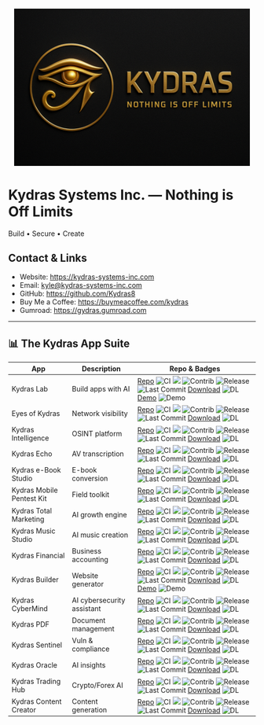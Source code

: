 <p align='center'>
  <img src='assets/kydras-logo.png' alt='Kydras Systems Inc.' width='480'/>
</p>

# Kydras Systems Inc. — Nothing is Off Limits
Build • Secure • Create

## Contact & Links
- Website: https://kydras-systems-inc.com
- Email: kyle@kydras-systems-inc.com
- GitHub: https://github.com/Kydras8
- Buy Me a Coffee: https://buymeacoffee.com/kydras
- Gumroad: https://gydras.gumroad.com

---

## 📊 The Kydras App Suite
| App | Description | Repo & Badges |
|---|---|---|
| Kydras Lab | Build apps with AI | [Repo](https://github.com/Kydras8/Kydras-Lab) ![CI](https://img.shields.io/github/actions/workflow/status/Kydras8/Kydras-Lab/ci.yml?style=flat-square&logo=githubactions&label=CI) ![](https://img.shields.io/badge/-S-=flat-square&logo=python&logoColor=white) ![Contrib](https://img.shields.io/github/contributors/Kydras8/=flat-square&logo=github&label=Contrib) ![Release](https://img.shields.io/github/v/release/Kydras8/=flat-square&logo=github&label=Release) ![Last Commit](https://img.shields.io/github/last-commit/Kydras8/=flat-square&logo=git&label=Last%20Commit) [Download](https://github.com/Kydras8/Kydras-Lab/releases/latest) ![DL](https://img.shields.io/badge/Download-Latest-blue?style=flat-square&logo=github&label=Download) [Demo](https://kydras8.github.io/Kydras-Lab/) ![Demo](https://img.shields.io/badge/Demo-Live-green?style=flat-square&logo=google-chrome&label=Demo) |
| Eyes of Kydras | Network visibility | [Repo](https://github.com/Kydras8/Eyes-of-Kydras) ![CI](https://img.shields.io/github/actions/workflow/status/Kydras8/Eyes-of-Kydras/ci.yml?style=flat-square&logo=githubactions&label=CI) ![](https://img.shields.io/badge/-S-=flat-square&logo=python&logoColor=white) ![Contrib](https://img.shields.io/github/contributors/Kydras8/=flat-square&logo=github&label=Contrib) ![Release](https://img.shields.io/github/v/release/Kydras8/=flat-square&logo=github&label=Release) ![Last Commit](https://img.shields.io/github/last-commit/Kydras8/=flat-square&logo=git&label=Last%20Commit) [Download](https://github.com/Kydras8/Eyes-of-Kydras/releases/latest) ![DL](https://img.shields.io/badge/Download-Latest-blue?style=flat-square&logo=github&label=Download)  |
| Kydras Intelligence | OSINT platform | [Repo](https://github.com/Kydras8/Kydras-Intelligence) ![CI](https://img.shields.io/github/actions/workflow/status/Kydras8/Kydras-Intelligence/ci.yml?style=flat-square&logo=githubactions&label=CI) ![](https://img.shields.io/badge/-S-=flat-square&logo=python&logoColor=white) ![Contrib](https://img.shields.io/github/contributors/Kydras8/=flat-square&logo=github&label=Contrib) ![Release](https://img.shields.io/github/v/release/Kydras8/=flat-square&logo=github&label=Release) ![Last Commit](https://img.shields.io/github/last-commit/Kydras8/=flat-square&logo=git&label=Last%20Commit) [Download](https://github.com/Kydras8/Kydras-Intelligence/releases/latest) ![DL](https://img.shields.io/badge/Download-Latest-blue?style=flat-square&logo=github&label=Download)  |
| Kydras Echo | AV transcription | [Repo](https://github.com/Kydras8/KydrasEcho) ![CI](https://img.shields.io/github/actions/workflow/status/Kydras8/KydrasEcho/ci.yml?style=flat-square&logo=githubactions&label=CI) ![](https://img.shields.io/badge/-S-=flat-square&logo=python&logoColor=white) ![Contrib](https://img.shields.io/github/contributors/Kydras8/=flat-square&logo=github&label=Contrib) ![Release](https://img.shields.io/github/v/release/Kydras8/=flat-square&logo=github&label=Release) ![Last Commit](https://img.shields.io/github/last-commit/Kydras8/=flat-square&logo=git&label=Last%20Commit) [Download](https://github.com/Kydras8/KydrasEcho/releases/latest) ![DL](https://img.shields.io/badge/Download-Latest-blue?style=flat-square&logo=github&label=Download)  |
| Kydras e-Book Studio | E-book conversion | [Repo](https://github.com/Kydras8/Kydras-eBook-Studio) ![CI](https://img.shields.io/github/actions/workflow/status/Kydras8/Kydras-eBook-Studio/ci.yml?style=flat-square&logo=githubactions&label=CI) ![](https://img.shields.io/badge/-S-=flat-square&logo=python&logoColor=white) ![Contrib](https://img.shields.io/github/contributors/Kydras8/=flat-square&logo=github&label=Contrib) ![Release](https://img.shields.io/github/v/release/Kydras8/=flat-square&logo=github&label=Release) ![Last Commit](https://img.shields.io/github/last-commit/Kydras8/=flat-square&logo=git&label=Last%20Commit) [Download](https://github.com/Kydras8/Kydras-eBook-Studio/releases/latest) ![DL](https://img.shields.io/badge/Download-Latest-blue?style=flat-square&logo=github&label=Download)  |
| Kydras Mobile Pentest Kit | Field toolkit | [Repo](https://github.com/Kydras8/Kydras-Mobile-Pentest-Kit) ![CI](https://img.shields.io/github/actions/workflow/status/Kydras8/Kydras-Mobile-Pentest-Kit/ci.yml?style=flat-square&logo=githubactions&label=CI) ![](https://img.shields.io/badge/-S-=flat-square&logo=gnu-bash&logoColor=white) ![Contrib](https://img.shields.io/github/contributors/Kydras8/=flat-square&logo=github&label=Contrib) ![Release](https://img.shields.io/github/v/release/Kydras8/=flat-square&logo=github&label=Release) ![Last Commit](https://img.shields.io/github/last-commit/Kydras8/=flat-square&logo=git&label=Last%20Commit) [Download](https://github.com/Kydras8/Kydras-Mobile-Pentest-Kit/releases/latest) ![DL](https://img.shields.io/badge/Download-Latest-blue?style=flat-square&logo=github&label=Download)  |
| Kydras Total Marketing | AI growth engine | [Repo](https://github.com/Kydras8/Kydras-Total-Marketing) ![CI](https://img.shields.io/github/actions/workflow/status/Kydras8/Kydras-Total-Marketing/ci.yml?style=flat-square&logo=githubactions&label=CI) ![](https://img.shields.io/badge/-S-=flat-square&logo=python&logoColor=white) ![Contrib](https://img.shields.io/github/contributors/Kydras8/=flat-square&logo=github&label=Contrib) ![Release](https://img.shields.io/github/v/release/Kydras8/=flat-square&logo=github&label=Release) ![Last Commit](https://img.shields.io/github/last-commit/Kydras8/=flat-square&logo=git&label=Last%20Commit) [Download](https://github.com/Kydras8/Kydras-Total-Marketing/releases/latest) ![DL](https://img.shields.io/badge/Download-Latest-blue?style=flat-square&logo=github&label=Download)  |
| Kydras Music Studio | AI music creation | [Repo](https://github.com/Kydras8/Kydras-Music-Studio) ![CI](https://img.shields.io/github/actions/workflow/status/Kydras8/Kydras-Music-Studio/ci.yml?style=flat-square&logo=githubactions&label=CI) ![](https://img.shields.io/badge/-S-=flat-square&logo=python&logoColor=white) ![Contrib](https://img.shields.io/github/contributors/Kydras8/=flat-square&logo=github&label=Contrib) ![Release](https://img.shields.io/github/v/release/Kydras8/=flat-square&logo=github&label=Release) ![Last Commit](https://img.shields.io/github/last-commit/Kydras8/=flat-square&logo=git&label=Last%20Commit) [Download](https://github.com/Kydras8/Kydras-Music-Studio/releases/latest) ![DL](https://img.shields.io/badge/Download-Latest-blue?style=flat-square&logo=github&label=Download)  |
| Kydras Financial | Business accounting | [Repo](https://github.com/Kydras8/Kydras-Financial) ![CI](https://img.shields.io/github/actions/workflow/status/Kydras8/Kydras-Financial/ci.yml?style=flat-square&logo=githubactions&label=CI) ![](https://img.shields.io/badge/-S-=flat-square&logo=python&logoColor=white) ![Contrib](https://img.shields.io/github/contributors/Kydras8/=flat-square&logo=github&label=Contrib) ![Release](https://img.shields.io/github/v/release/Kydras8/=flat-square&logo=github&label=Release) ![Last Commit](https://img.shields.io/github/last-commit/Kydras8/=flat-square&logo=git&label=Last%20Commit) [Download](https://github.com/Kydras8/Kydras-Financial/releases/latest) ![DL](https://img.shields.io/badge/Download-Latest-blue?style=flat-square&logo=github&label=Download)  |
| Kydras Builder | Website generator | [Repo](https://github.com/Kydras8/Kydras-Builder) ![CI](https://img.shields.io/github/actions/workflow/status/Kydras8/Kydras-Builder/ci.yml?style=flat-square&logo=githubactions&label=CI) ![](https://img.shields.io/badge/-S-=flat-square&logo=html5&logoColor=white) ![Contrib](https://img.shields.io/github/contributors/Kydras8/=flat-square&logo=github&label=Contrib) ![Release](https://img.shields.io/github/v/release/Kydras8/=flat-square&logo=github&label=Release) ![Last Commit](https://img.shields.io/github/last-commit/Kydras8/=flat-square&logo=git&label=Last%20Commit) [Download](https://github.com/Kydras8/Kydras-Builder/releases/latest) ![DL](https://img.shields.io/badge/Download-Latest-blue?style=flat-square&logo=github&label=Download) [Demo](https://kydras8.github.io/Kydras-Builder/) ![Demo](https://img.shields.io/badge/Demo-Live-green?style=flat-square&logo=google-chrome&label=Demo) |
| Kydras CyberMind | AI cybersecurity assistant | [Repo](https://github.com/Kydras8/Kydras-CyberMind) ![CI](https://img.shields.io/github/actions/workflow/status/Kydras8/Kydras-CyberMind/ci.yml?style=flat-square&logo=githubactions&label=CI) ![](https://img.shields.io/badge/-S-=flat-square&logo=python&logoColor=white) ![Contrib](https://img.shields.io/github/contributors/Kydras8/=flat-square&logo=github&label=Contrib) ![Release](https://img.shields.io/github/v/release/Kydras8/=flat-square&logo=github&label=Release) ![Last Commit](https://img.shields.io/github/last-commit/Kydras8/=flat-square&logo=git&label=Last%20Commit) [Download](https://github.com/Kydras8/Kydras-CyberMind/releases/latest) ![DL](https://img.shields.io/badge/Download-Latest-blue?style=flat-square&logo=github&label=Download)  |
| Kydras PDF | Document management | [Repo](https://github.com/Kydras8/Kydras-PDF) ![CI](https://img.shields.io/github/actions/workflow/status/Kydras8/Kydras-PDF/ci.yml?style=flat-square&logo=githubactions&label=CI) ![](https://img.shields.io/badge/-S-=flat-square&logo=python&logoColor=white) ![Contrib](https://img.shields.io/github/contributors/Kydras8/=flat-square&logo=github&label=Contrib) ![Release](https://img.shields.io/github/v/release/Kydras8/=flat-square&logo=github&label=Release) ![Last Commit](https://img.shields.io/github/last-commit/Kydras8/=flat-square&logo=git&label=Last%20Commit) [Download](https://github.com/Kydras8/Kydras-PDF/releases/latest) ![DL](https://img.shields.io/badge/Download-Latest-blue?style=flat-square&logo=github&label=Download)  |
| Kydras Sentinel | Vuln & compliance | [Repo](https://github.com/Kydras8/Kydras-Sentinel) ![CI](https://img.shields.io/github/actions/workflow/status/Kydras8/Kydras-Sentinel/ci.yml?style=flat-square&logo=githubactions&label=CI) ![](https://img.shields.io/badge/-S-=flat-square&logo=python&logoColor=white) ![Contrib](https://img.shields.io/github/contributors/Kydras8/=flat-square&logo=github&label=Contrib) ![Release](https://img.shields.io/github/v/release/Kydras8/=flat-square&logo=github&label=Release) ![Last Commit](https://img.shields.io/github/last-commit/Kydras8/=flat-square&logo=git&label=Last%20Commit) [Download](https://github.com/Kydras8/Kydras-Sentinel/releases/latest) ![DL](https://img.shields.io/badge/Download-Latest-blue?style=flat-square&logo=github&label=Download)  |
| Kydras Oracle | AI insights | [Repo](https://github.com/Kydras8/Kydras-Oracle) ![CI](https://img.shields.io/github/actions/workflow/status/Kydras8/Kydras-Oracle/ci.yml?style=flat-square&logo=githubactions&label=CI) ![](https://img.shields.io/badge/-S-=flat-square&logo=python&logoColor=white) ![Contrib](https://img.shields.io/github/contributors/Kydras8/=flat-square&logo=github&label=Contrib) ![Release](https://img.shields.io/github/v/release/Kydras8/=flat-square&logo=github&label=Release) ![Last Commit](https://img.shields.io/github/last-commit/Kydras8/=flat-square&logo=git&label=Last%20Commit) [Download](https://github.com/Kydras8/Kydras-Oracle/releases/latest) ![DL](https://img.shields.io/badge/Download-Latest-blue?style=flat-square&logo=github&label=Download)  |
| Kydras Trading Hub | Crypto/Forex AI | [Repo](https://github.com/Kydras8/Kydras-Trading-Hub) ![CI](https://img.shields.io/github/actions/workflow/status/Kydras8/Kydras-Trading-Hub/ci.yml?style=flat-square&logo=githubactions&label=CI) ![](https://img.shields.io/badge/-S-=flat-square&logo=python&logoColor=white) ![Contrib](https://img.shields.io/github/contributors/Kydras8/=flat-square&logo=github&label=Contrib) ![Release](https://img.shields.io/github/v/release/Kydras8/=flat-square&logo=github&label=Release) ![Last Commit](https://img.shields.io/github/last-commit/Kydras8/=flat-square&logo=git&label=Last%20Commit) [Download](https://github.com/Kydras8/Kydras-Trading-Hub/releases/latest) ![DL](https://img.shields.io/badge/Download-Latest-blue?style=flat-square&logo=github&label=Download)  |
| Kydras Content Creator | Content generation | [Repo](https://github.com/Kydras8/Kydras-Content-Creator) ![CI](https://img.shields.io/github/actions/workflow/status/Kydras8/Kydras-Content-Creator/ci.yml?style=flat-square&logo=githubactions&label=CI) ![](https://img.shields.io/badge/-S-=flat-square&logo=python&logoColor=white) ![Contrib](https://img.shields.io/github/contributors/Kydras8/=flat-square&logo=github&label=Contrib) ![Release](https://img.shields.io/github/v/release/Kydras8/=flat-square&logo=github&label=Release) ![Last Commit](https://img.shields.io/github/last-commit/Kydras8/=flat-square&logo=git&label=Last%20Commit) [Download](https://github.com/Kydras8/Kydras-Content-Creator/releases/latest) ![DL](https://img.shields.io/badge/Download-Latest-blue?style=flat-square&logo=github&label=Download)  |